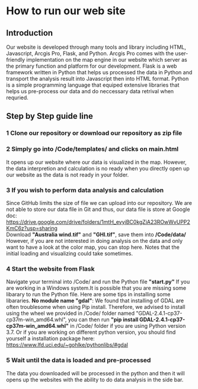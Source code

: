 How to run our web site
=================
## Introduction
Our website is developed through many tools and library including HTML, Javascript, Arcgis Pro, Flask, and Python. Arcgis Pro comes with the user-friendly implementation on the map engine in our website which server as the primary function and platform for our development. Flask is a  web framework written in Python that helps us processed the data in Python and transport the analysis result into Javascript then into HTML format. Python is a simple programming language that equiped extensive libraries that helps us pre-process our data and do neccessary data retrival when requried.

## Step by Step guide line

### 1 Clone our repository or download our repository as zip file

### 2 Simply go into /Code/templates/ and clicks on main.html
It opens up our website where our data is visualized in the map. However, the data interpretion and calculation is no ready when you directly open up our website as the data is not ready in your folder.

### 3 If you wish to perform data analysis and calculation
Since GitHub limits the size of file we can upload into our repository. We are not able to store our data file in Git and thus, our data file is store at Google doc: https://drive.google.com/drive/folders/1mtH_evyiBC0kgZiA23ROwWvUPP2KmC6z?usp=sharing <br/>
Download **"Australia wind.tif"** and **"GHI.tif"**, save them into **/Code/data/**
However, if you are not interested in doing analysis on the data and only want to have a look at the color map, you can stop here. Notes that the initial loading and visualizing could take sometimes.

### 4 Start the website from Flask
Navigate your terminal into /Code/ and run the Python file **"start.py"**
If you are working in a Windows system.It is possible that you are missing some libarary to run the Python file. Here are some tips in installing some libararies.
**No module name "gdal"**: We found that installing of GDAL are often troublesome when using Pip install. Therefore, we advised to install using the wheel we provided in /Code/ folder named "GDAL-2.4.1-cp37-cp37m-win_amd64.whl", you can then run **"pip install GDAL-2.4.1-cp37-cp37m-win_amd64.whl"** in /Code/ folder if you are using Python version 3.7. Or if you are working on different python version, you should find yourself a installation package here: https://www.lfd.uci.edu/~gohlke/pythonlibs/#gdal

### 5 Wait until the data is loaded and pre-processed
The data you downloaded will be processed in the python and then it will opens up the websites with the ability to do data analysis in the side bar.
